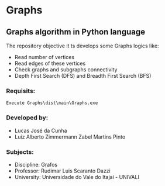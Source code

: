 # Graphs
## Graphs algorithm in Python language
The repository objective it ts develops some Graphs logics like:

- Read number of vertices
- Read edges of these vertices
- Check graphs and subgraphs connectivity
- Depth First Search (DFS) and Breadth First Search (BFS)

### Requisits:
    Execute Graphs\dist\main\Graphs.exe

### Developed by:
- Lucas José da Cunha
- Luiz Alberto Zimmermann Zabel Martins Pinto
  
 ### Subjects:
 - Discipline: Grafos
 - Professor: Rudimar Luis Scaranto Dazzi
 - University:  Universidade do Vale do Itajaí - UNIVALI

